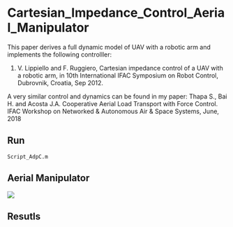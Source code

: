 # Cartesian_Impedance_Control_Aerial_Manipulator

This paper derives a full dynamic model of UAV with a robotic arm and implements the following controlller: 
1. V. Lippiello and F. Ruggiero, Cartesian impedance control of a UAV with a robotic arm, in 10th International
IFAC Symposium on Robot Control, Dubrovnik, Croatia, Sep 2012.

A very similar control and dynamics can be found in my paper: 
Thapa S., Bai H. and Acosta J.A. Cooperative Aerial Load Transport with Force Control. IFAC Workshop on Networked & Autonomous Air & Space Systems, June, 2018

## Run 
```
Script_AdpC.m
```

## Aerial Manipulator 
![](https://github.com/sandeshthapa/Adaptive_Sliding_Mode_Control_of_Aerial_Manipulator/blob/master/uav_arm.jpg)

## Resutls 


